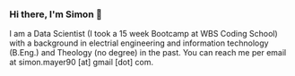 ### Hi there, I'm Simon 👋

I am a Data Scientist (I took a 15 week Bootcamp at WBS Coding School) with a background in electrial engineering and information technology (B.Eng.) and Theology (no degree) in the past. You can reach me per email at simon.mayer90 [at] gmail [dot] com.

<!--
**simonmayer90/simonmayer90** is a ✨ _special_ ✨ repository because its `README.md` (this file) appears on your GitHub profile.

Here are some ideas to get you started:

- 🔭 I’m currently taking ...
- 🌱 I’m currently learning ...
- 👯 I’m looking to collaborate on ...
- 🤔 I’m looking for help with ...
- 💬 Ask me about ...
- 📫 How to reach me: ...
- 😄 Pronouns: ...
- ⚡ Fun fact: ...
-->
